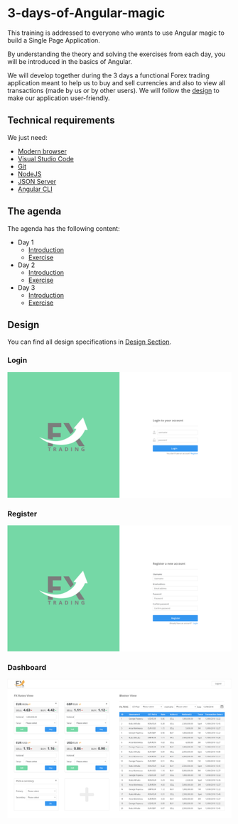 # 3-days-of-Angular-magic

This training is addressed to everyone who wants to use Angular magic to build a Single Page Application.

By understanding the theory and solving the exercises from each day, you will be introduced in the basics of Angular.

We will develop together during the 3 days a functional Forex trading application meant to help us to buy and sell currencies and also to view all transactions (made by us or by other users). We will follow the [design](#design) to make our application user-friendly.

## Technical requirements

We just need:

- [Modern browser](https://browsehappy.com/)
- [Visual Studio Code](https://code.visualstudio.com/Download)
- [Git](https://git-scm.com/download/win)
- [NodeJS](https://nodejs.org/en/)
- [JSON Server](https://github.com/typicode/json-server)
- [Angular CLI](https://github.com/angular/angular-cli)

## The agenda

The agenda has the following content:

- Day 1
  - [Introduction](Day-1/Theory/README.md)
  - [Exercise](Day-1/Exercise/README.md)
- Day 2
  - [Introduction](Day-2/Theory/README.md)
  - [Exercise](Day-2/Exercise/README.md)
- Day 3
  - [Introduction](Day-3/Theory/README.md)
  - [Exercise](Day-3/Exercise/README.md)

## Design

You can find all design specifications in
[Design Section](Design/README.md).

### Login

![Login](Design/img/Login-vd.png "Login")

### Register

![Register](Design/img/Register-VD.png "Register")

### Dashboard

![Dashboard](Design/img/Dashboard-VD.png "Dashboard")
